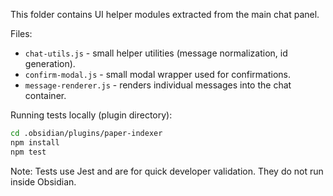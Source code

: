 This folder contains UI helper modules extracted from the main chat panel.

Files:
- `chat-utils.js` - small helper utilities (message normalization, id generation).
- `confirm-modal.js` - small modal wrapper used for confirmations.
- `message-renderer.js` - renders individual messages into the chat container.

Running tests locally (plugin directory):

```bash
cd .obsidian/plugins/paper-indexer
npm install
npm test
```

Note: Tests use Jest and are for quick developer validation. They do not run inside Obsidian.
